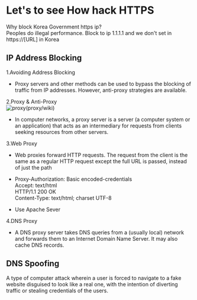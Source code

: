Let's to see How hack HTTPS
==

Why block Korea Government  https ip?<br>
Peoples do illegal performance.
Block to ip 1.1.1.1 and we don't set in https://[URL] in Korea<br>

IP Address Blocking
--
1.Avoiding Address Blocking<br>
* Proxy servers and other methods can be used to bypass the blocking of traffic from IP addresses. However, anti-proxy strategies are available.

2.Proxy & Anti-Proxy<br>
  ![proxy](https://upload.wikimedia.org/wikipedia/commons/thumb/b/bb/Proxy_concept_en.svg/400px-Proxy_concept_en.svg.png)(proxy/wiki)

* In computer networks, a proxy server is a server (a computer system or an application) that acts as an intermediary for requests from clients seeking resources from other servers.

3.Web Proxy
* Web proxies forward HTTP requests. The request from the client is the same as a regular HTTP request except the full URL is passed, instead of just the path


* Proxy-Authorization: Basic encoded-credentials<br>
Accept: text/html<br>
HTTP/1.1 200 OK<br>
Content-Type: text/html; charset UTF-8<br>

* Use Apache Sever

4.DNS Proxy
* A DNS proxy server takes DNS queries from a (usually local) network and forwards them to an Internet Domain Name Server. It may also cache DNS records.

DNS Spoofing
--
A type of computer attack wherein a user is forced to navigate to a fake website disguised to look like a real one, with the intention of diverting traffic or stealing credentials of the users.
